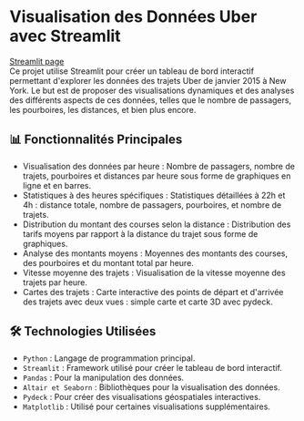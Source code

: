 # Visualisation des Données Uber avec Streamlit   

[Streamlit page](https://uberdatavisuappwithpython.streamlit.app/)    
Ce projet utilise Streamlit pour créer un tableau de bord interactif permettant d'explorer les données des trajets Uber de janvier 2015 à New York. Le but est de proposer des visualisations dynamiques et des analyses des différents aspects de ces données, telles que le nombre de passagers, les pourboires, les distances, et bien plus encore.

## 📊 Fonctionnalités Principales
- Visualisation des données par heure : Nombre de passagers, nombre de trajets, pourboires et distances par heure sous forme de graphiques en ligne et en barres.
- Statistiques à des heures spécifiques : Statistiques détaillées à 22h et 4h : distance totale, nombre de passagers, pourboires, et nombre de trajets.
- Distribution du montant des courses selon la distance : Distribution des tarifs moyens par rapport à la distance du trajet sous forme de graphiques.
- Analyse des montants moyens : Moyennes des montants des courses, des pourboires et du montant total par heure.
- Vitesse moyenne des trajets : Visualisation de la vitesse moyenne des trajets par heure.
- Cartes des trajets : Carte interactive des points de départ et d'arrivée des trajets avec deux vues : simple carte et carte 3D avec pydeck.  

## 🛠️ Technologies Utilisées
- `Python` : Langage de programmation principal.
- `Streamlit` : Framework utilisé pour créer le tableau de bord interactif.
- `Pandas` : Pour la manipulation des données.
- `Altair et Seaborn` : Bibliothèques pour la visualisation des données.
- `Pydeck` : Pour créer des visualisations géospatiales interactives.
- `Matplotlib` : Utilisé pour certaines visualisations supplémentaires.
